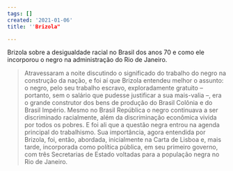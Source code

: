```yaml
---
tags: []
created: '2021-01-06'
title: ''Brizola"

---
```




Brizola sobre a desigualdade racial no Brasil dos anos 70 e como ele incorporou o negro na administração do Rio de Janeiro.


> Atravessaram a noite discutindo o significado do trabalho do negro na construção da nação, e foi aí que Brizola entendeu melhor o assunto: o negro, pelo seu trabalho escravo, exploradamente gratuito – portanto, sem o salário que pudesse justificar a sua mais-valia –, era o grande construtor dos bens de produção do Brasil Colônia e do Brasil Império. Mesmo no Brasil República o negro continuava a ser discriminado racialmente, além da discriminação econômica vivida por todos os pobres. E foi ali que a questão negra entrou na agenda principal do trabalhismo. Sua importância, agora entendida por Brizola, foi, então, abordada, inicialmente na Carta de Lisboa e, mais tarde, incorporada como política pública, em seu primeiro governo, com três Secretarias de Estado voltadas para a população negra no Rio de Janeiro.
